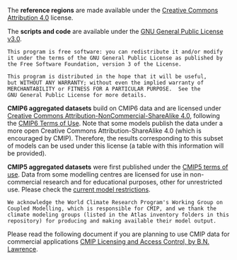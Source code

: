 The **reference regions** are made available under the [Creative Commons Attribution 4.0](https://creativecommons.org/licenses) license. 

The **scripts and code** are available under the [GNU General Public License v3.0](https://www.gnu.org/licenses).

    This program is free software: you can redistribute it and/or modify
    it under the terms of the GNU General Public License as published by
    the Free Software Foundation, version 3 of the License.

    This program is distributed in the hope that it will be useful,
    but WITHOUT ANY WARRANTY; without even the implied warranty of
    MERCHANTABILITY or FITNESS FOR A PARTICULAR PURPOSE.  See the
    GNU General Public License for more details.

**CMIP6 aggregated datasets** build on CMIP6 data and are licensed under [Creative Commons Attribution-NonCommercial-ShareAlike 4.0](https://creativecommons.org/licenses/by-sa/4.0), following the [CMIP6 Terms of Use](https://pcmdi.llnl.gov/CMIP6/TermsOfUse). Note that some models publish the data under a more open Creative Commons Attribution-ShareAlike 4.0 (which is encouraged by CMIP). Therefore, the results corresponding to this subset of models can be used under this license (a table with this information will be provided).

**CMIP5 aggregated datasets** were first published under the [CMIP5 terms of use](https://pcmdi.llnl.gov/mips/cmip5/terms-of-use.html). Data from some modelling centres are licensed for use in non-commercial research and for educational purposes, other for unrestricted use. Please check the [current model restrictions](https://pcmdi.llnl.gov/mips/cmip5/availability.html). 

    We acknowledge the World Climate Research Program's Working Group on 
    Coupled Modelling, which is responsible for CMIP, and we thank the 
    climate modeling groups (listed in the Atlas inventory folders in this 
    repository) for producing and making available their model output. 
    
Please read the following document if you are planning to use CMIP data for commercial applications [CMIP Licensing and Access Control, by B.N. Lawrence](https://www.earthsystemcog.org/site_media/projects/wip/CMIP6_Licensing_and_Access_Control.pdf).



